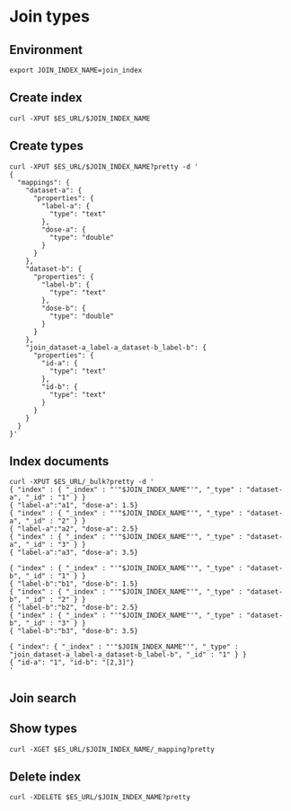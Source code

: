 # Join types

## Environment
`export JOIN_INDEX_NAME=join_index`

## Create index
`curl -XPUT $ES_URL/$JOIN_INDEX_NAME`

## Create types
```
curl -XPUT $ES_URL/$JOIN_INDEX_NAME?pretty -d '
{
  "mappings": {
    "dataset-a": {
      "properties": {
        "label-a": {
          "type": "text"
        },
        "dose-a": {
          "type": "double"
        }
      }
    },
    "dataset-b": {
      "properties": {
        "label-b": {
          "type": "text"
        },
        "dose-b": {
          "type": "double"
        }
      }
    },
    "join_dataset-a_label-a_dataset-b_label-b": {
      "properties": {
        "id-a": {
          "type": "text"
        },
        "id-b": {
          "type": "text"
        }
      }
    }
  }
}'
```

## Index documents
```
curl -XPUT $ES_URL/_bulk?pretty -d '
{ "index" : { "_index" : "'"$JOIN_INDEX_NAME"'", "_type" : "dataset-a", "_id" : "1" } }
{ "label-a":"a1", "dose-a": 1.5}
{ "index" : { "_index" : "'"$JOIN_INDEX_NAME"'", "_type" : "dataset-a", "_id" : "2" } }
{ "label-a":"a2", "dose-a": 2.5}
{ "index" : { "_index" : "'"$JOIN_INDEX_NAME"'", "_type" : "dataset-a", "_id" : "3" } }
{ "label-a":"a3", "dose-a": 3.5}

{ "index" : { "_index" : "'"$JOIN_INDEX_NAME"'", "_type" : "dataset-b", "_id" : "1" } }
{ "label-b":"b1", "dose-b": 1.5}
{ "index" : { "_index" : "'"$JOIN_INDEX_NAME"'", "_type" : "dataset-b", "_id" : "2" } }
{ "label-b":"b2", "dose-b": 2.5}
{ "index" : { "_index" : "'"$JOIN_INDEX_NAME"'", "_type" : "dataset-b", "_id" : "3" } }
{ "label-b":"b3", "dose-b": 3.5}

{ "index": { "_index" : "'"$JOIN_INDEX_NAME"'", "_type" : "join_dataset-a_label-a_dataset-b_label-b", "_id" : "1" } }
{ "id-a": "1", "id-b": "[2,3]"}
'
```

## Join search


## Show types
`curl -XGET $ES_URL/$JOIN_INDEX_NAME/_mapping?pretty`

## Delete index
`curl -XDELETE $ES_URL/$JOIN_INDEX_NAME?pretty`
